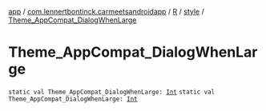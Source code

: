 [app](../../../index.md) / [com.lennertbontinck.carmeetsandroidapp](../../index.md) / [R](../index.md) / [style](index.md) / [Theme_AppCompat_DialogWhenLarge](./-theme_-app-compat_-dialog-when-large.md)

# Theme_AppCompat_DialogWhenLarge

`static val Theme_AppCompat_DialogWhenLarge: `[`Int`](https://kotlinlang.org/api/latest/jvm/stdlib/kotlin/-int/index.html)
`static val Theme_AppCompat_DialogWhenLarge: `[`Int`](https://kotlinlang.org/api/latest/jvm/stdlib/kotlin/-int/index.html)